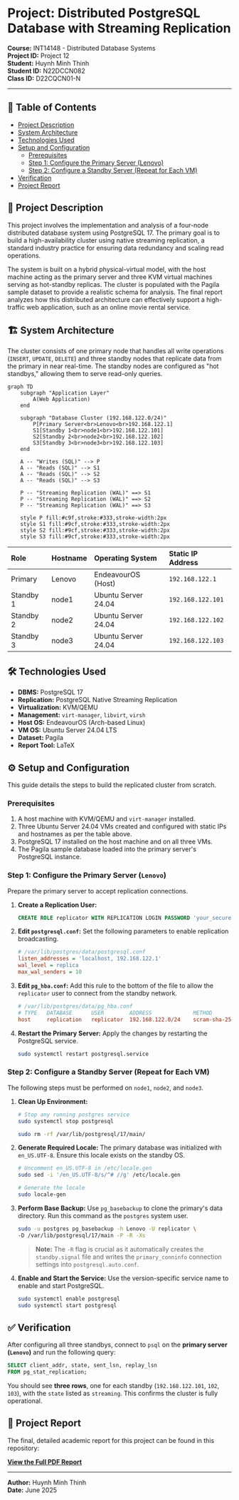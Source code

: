 # Project: Distributed PostgreSQL Database with Streaming Replication

**Course:** INT14148 - Distributed Database Systems  
**Project ID:** Project 12  
**Student:** Huynh Minh Thinh  
**Student ID:** N22DCCN082  
**Class ID:** D22CQCN01-N

---

## 📖 Table of Contents

- [Project Description](#-project-description)
- [System Architecture](#-system-architecture)
- [Technologies Used](#-technologies-used)
- [Setup and Configuration](#-setup-and-configuration)
  - [Prerequisites](#prerequisites)
  - [Step 1: Configure the Primary Server (Lenovo)](#step-1-configure-the-primary-server-lenovo)
  - [Step 2: Configure a Standby Server (Repeat for Each VM)](#step-2-configure-a-standby-server-repeat-for-each-vm)
- [Verification](#-verification)
- [Project Report](#-project-report)

## 📝 Project Description

This project involves the implementation and analysis of a four-node distributed database system using PostgreSQL 17. The primary goal is to build a high-availability cluster using native streaming replication, a standard industry practice for ensuring data redundancy and scaling read operations.

The system is built on a hybrid physical-virtual model, with the host machine acting as the primary server and three KVM virtual machines serving as hot-standby replicas. The cluster is populated with the Pagila sample dataset to provide a realistic schema for analysis. The final report analyzes how this distributed architecture can effectively support a high-traffic web application, such as an online movie rental service.

## 🏗️ System Architecture

The cluster consists of one primary node that handles all write operations (`INSERT`, `UPDATE`, `DELETE`) and three standby nodes that replicate data from the primary in near real-time. The standby nodes are configured as "hot standbys," allowing them to serve read-only queries.

```mermaid
graph TD
    subgraph "Application Layer"
        A(Web Application)
    end

    subgraph "Database Cluster (192.168.122.0/24)"
        P[Primary Server<br>Lenovo<br>192.168.122.1]
        S1[Standby 1<br>node1<br>192.168.122.101]
        S2[Standby 2<br>node2<br>192.168.122.102]
        S3[Standby 3<br>node3<br>192.168.122.103]
    end

    A -- "Writes (SQL)" --> P
    A -- "Reads (SQL)" --> S1
    A -- "Reads (SQL)" --> S2
    A -- "Reads (SQL)" --> S3

    P -- "Streaming Replication (WAL)" ==> S1
    P -- "Streaming Replication (WAL)" ==> S2
    P -- "Streaming Replication (WAL)" ==> S3

    style P fill:#c9f,stroke:#333,stroke-width:2px
    style S1 fill:#9cf,stroke:#333,stroke-width:2px
    style S2 fill:#9cf,stroke:#333,stroke-width:2px
    style S3 fill:#9cf,stroke:#333,stroke-width:2px
```

| Role      | Hostname | Operating System    | Static IP Address |
| :-------- | :------- | :------------------ | :---------------- |
| Primary   | Lenovo   | EndeavourOS (Host)  | `192.168.122.1`   |
| Standby 1 | node1    | Ubuntu Server 24.04 | `192.168.122.101` |
| Standby 2 | node2    | Ubuntu Server 24.04 | `192.168.122.102` |
| Standby 3 | node3    | Ubuntu Server 24.04 | `192.168.122.103` |

## 🛠️ Technologies Used

- **DBMS:** PostgreSQL 17
- **Replication:** PostgreSQL Native Streaming Replication
- **Virtualization:** KVM/QEMU
- **Management:** `virt-manager`, `libvirt`, `virsh`
- **Host OS:** EndeavourOS (Arch-based Linux)
- **VM OS:** Ubuntu Server 24.04 LTS
- **Dataset:** Pagila
- **Report Tool:** LaTeX

## ⚙️ Setup and Configuration

This guide details the steps to build the replicated cluster from scratch.

### Prerequisites

1.  A host machine with KVM/QEMU and `virt-manager` installed.
2.  Three Ubuntu Server 24.04 VMs created and configured with static IPs and hostnames as per the table above.
3.  PostgreSQL 17 installed on the host machine and on all three VMs.
4.  The Pagila sample database loaded into the primary server's PostgreSQL instance.

### Step 1: Configure the Primary Server (`Lenovo`)

Prepare the primary server to accept replication connections.

1.  **Create a Replication User:**

    ```sql
    CREATE ROLE replicator WITH REPLICATION LOGIN PASSWORD 'your_secure_password';
    ```

2.  **Edit `postgresql.conf`:**
    Set the following parameters to enable replication broadcasting.

    ```ini
    # /var/lib/postgres/data/postgresql.conf
    listen_addresses = 'localhost, 192.168.122.1'
    wal_level = replica
    max_wal_senders = 10
    ```

3.  **Edit `pg_hba.conf`:**
    Add this rule to the bottom of the file to allow the `replicator` user to connect from the standby network.

    ```ini
    # /var/lib/postgres/data/pg_hba.conf
    # TYPE   DATABASE      USER        ADDRESS             METHOD
    host     replication   replicator  192.168.122.0/24    scram-sha-256
    ```

4.  **Restart the Primary Server:**
    Apply the changes by restarting the PostgreSQL service.

    ```bash
    sudo systemctl restart postgresql.service
    ```

### Step 2: Configure a Standby Server (Repeat for Each VM)

The following steps must be performed on `node1`, `node2`, and `node3`.

1.  **Clean Up Environment:**

    ```bash
    # Stop any running postgres service
    sudo systemctl stop postgresql

    sudo rm -rf /var/lib/postgresql/17/main/
    ```

2.  **Generate Required Locale:**
    The primary database was initialized with `en_US.UTF-8`. Ensure this locale exists on the standby OS.

    ```bash
    # Uncomment en_US.UTF-8 in /etc/locale.gen
    sudo sed -i '/en_US.UTF-8/s/^# //g' /etc/locale.gen

    # Generate the locale
    sudo locale-gen
    ```

3.  **Perform Base Backup:**
    Use `pg_basebackup` to clone the primary's data directory. Run this command as the `postgres` system user.

    ```bash
    sudo -u postgres pg_basebackup -h Lenovo -U replicator \
    -D /var/lib/postgresql/17/main -P -R -Xs
    ```

    > **Note:** The `-R` flag is crucial as it automatically creates the `standby.signal` file and writes the `primary_conninfo` connection settings into `postgresql.auto.conf`.


4.  **Enable and Start the Service:**
    Use the version-specific service name to enable and start PostgreSQL.

    ```bash
    sudo systemctl enable postgresql
    sudo systemctl start postgresql
    ```

## ✅ Verification

After configuring all three standbys, connect to `psql` on the **primary server (`Lenovo`)** and run the following query:

```sql
SELECT client_addr, state, sent_lsn, replay_lsn
FROM pg_stat_replication;
```

You should see **three rows**, one for each standby (`192.168.122.101`, `102`, `103`), with the `state` listed as `streaming`. This confirms the cluster is fully operational.

## 📄 Project Report

The final, detailed academic report for this project can be found in this repository:

[**View the Full PDF Report**](./LiteratureReviewTemplate_INT1414.pdf)

---

**Author:** Huynh Minh Thinh  
**Date:** June 2025
